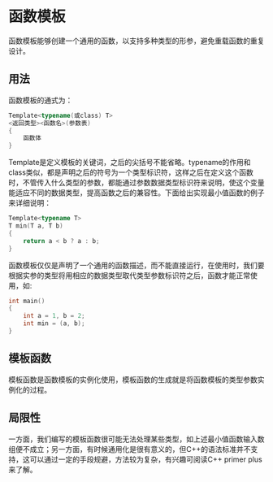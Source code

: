 # 函数模板
函数模板能够创建一个通用的函数，以支持多种类型的形参，避免重载函数的重复设计。

## 用法
函数模板的通式为：

```C++
Template<typename(或class) T>
<返回类型><函数名>(参数表)
{
	函数体
}
```

Template是定义模板的关键词，之后的尖括号不能省略。typename的作用和class类似，都是声明之后的符号为一个类型标识符，这样之后在定义这个函数时，不管传入什么类型的参数，都能通过参数数据类型标识符来说明，使这个变量能适应不同的数据类型，提高函数之后的兼容性。下面给出实现最小值函数的例子来详细说明：

```C++
Template<typename T>
T min(T a, T b)
{
	return a < b ? a : b;
}
```

函数模板仅仅是声明了一个通用的函数描述，而不能直接运行，在使用时，我们要根据实参的类型将用相应的数据类型取代类型参数标识符之后，函数才能正常使用，如:

```C++
int main()
{
	int a = 1, b = 2;
	int min = (a, b);
}
```

## 模板函数
模板函数是函数模板的实例化使用，模板函数的生成就是将函数模板的类型参数实例化的过程。

## 局限性
一方面，我们编写的模板函数很可能无法处理某些类型，如上述最小值函数输入数组便不成立；另一方面，有时候通用化是很有意义的，但C++的语法标准并不支持，这可以通过一定的手段规避，方法较为复杂，有兴趣可阅读C++ primer plus来了解。
